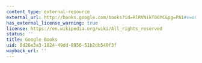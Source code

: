 ```yaml
---
content_type: external-resource
external_url: http://books.google.com/books?id=RlRVNikT06YC&pg=PA1#v=onepage
has_external_license_warning: true
license: https://en.wikipedia.org/wiki/All_rights_reserved
status: ''
title: Google Books
uid: 8d26e3a3-1824-49dd-8956-51b2db540f3f
wayback_url: ''
---
```

